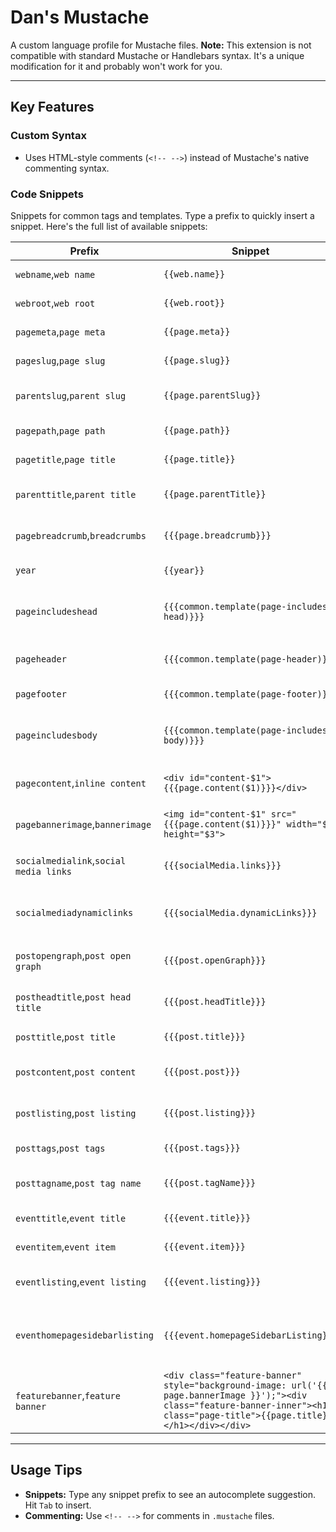 # Dan's Mustache

A custom language profile for Mustache files. **Note:** This extension is not compatible with standard Mustache or Handlebars syntax. It's a unique modification for it and probably won't work for you.

---

## Key Features

### Custom Syntax
- Uses HTML-style comments (`<!-- -->`) instead of Mustache's native commenting syntax.

### Code Snippets
Snippets for common tags and templates. Type a prefix to quickly insert a snippet. Here's the full list of available snippets:

|**Prefix**|**Snippet**|**Description**|
|----------|-----------|---------------|
|`webname`,`web name`|`{{web.name}}`|Web Name Comet Tag|
|`webroot`,`web root`|`{{web.root}}`|Web Root Comet Tag|
|`pagemeta`,`page meta`|`{{page.meta}}`|Page Meta Comet Tag|
|`pageslug`,`page slug`|`{{page.slug}}`|Page Slug Comet Tag|
|`parentslug`,`parent slug`|`{{page.parentSlug}}`|Page Parent Slug Comet Tag|
|`pagepath`,`page path`|`{{page.path}}`|Page Path Comet Tag|
|`pagetitle`,`page title`|`{{page.title}}`|Page Title Comet Tag|
|`parenttitle`,`parent title`|`{{page.parentTitle}}`|Page Parent Title Comet Tag|
|`pagebreadcrumb`,`breadcrumbs`|`{{{page.breadcrumb}}}`|Page Breadcrumb Comet Tag|
|`year`|`{{year}}`|Year Comet Tag|
|`pageincludeshead`|`{{{common.template(page-includes-head)}}}`|Page Includes Head Comet Tag|
|`pageheader`|`{{{common.template(page-header)}}}`|Page Header Comet Tag|
|`pagefooter`|`{{{common.template(page-footer)}}}`|Page Footer Comet Tag|
|`pageincludesbody`|`{{{common.template(page-includes-body)}}}`|Page Includes Body Comet Tag|
|`pagecontent`,`inline content`|`<div id="content-$1">{{{page.content($1)}}}</div>`|Inline Content Area|
|`pagebannerimage`,`bannerimage`|`<img id="content-$1" src="{{{page.content($1)}}}" width="$2" height="$3">`|Inline Banner Image|
|`socialmedialink`,`social media links`|`{{{socialMedia.links}}}`|Social Media Links [OLD]|
|`socialmediadynamiclinks`|`{{{socialMedia.dynamicLinks}}}`|Social Media Dynamic Links|
|`postopengraph`,`post open graph`|`{{{post.openGraph}}}`|Post Open Graph Comet Tag|
|`postheadtitle`,`post head title`|`{{{post.headTitle}}}`|Post Head Title Comet Tag|
|`posttitle`,`post title`|`{{{post.title}}}`|Post Title Comet Tag|
|`postcontent`,`post content`|`{{{post.post}}}`|Post Content Comet Tag|
|`postlisting`,`post listing`|`{{{post.listing}}}`|Posts Listing Comet Tag|
|`posttags`,`post tags`|`{{{post.tags}}}`|Post Tags Comet Tag|
|`posttagname`,`post tag name`|`{{{post.tagName}}}`|Post Tag Name Comet Tag|
|`eventtitle`,`event title`|`{{{event.title}}}`|Event Title Comet Tag|
|`eventitem`,`event item`|`{{{event.item}}}`|Event Item Comet Tag|
|`eventlisting`,`event listing`|`{{{event.listing}}}`|Event Listing Comet Tag|
|`eventhomepagesidebarlisting`|`{{{event.homepageSidebarListing}}}`|Event Homepage Sidebar Listing Comet Tag|
|`featurebanner`,`feature banner`|```<div class="feature-banner" style="background-image: url('{{& page.bannerImage }}');"><div class="feature-banner-inner"><h1 class="page-title">{{page.title}}</h1></div></div>```|Page Extra Image Feature Banner|

---

## Usage Tips
- **Snippets:** Type any snippet prefix to see an autocomplete suggestion. Hit `Tab` to insert.
- **Commenting:** Use `<!-- -->` for comments in `.mustache` files.
